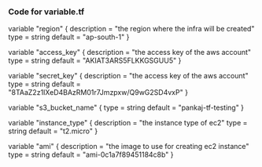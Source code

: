 ### Code for variable.tf
variable "region" {
    description = "the region where the infra will be created"
    type = string
    default = "ap-south-1"
}

variable "access_key" {
    description = "the access key of the aws account"
    type = string 
    default = "AKIAT3ARS5FLKKGSGUU5"
}

variable "secret_key" {
    description = "the access key of the aws account"
    type = string 
    default = "8TAaZ2z1IXeD4BAzRM01r7Jmzpxw/Q9wG2SD4vxP"
}

variable "s3_bucket_name" {
    type = string
    default = "pankaj-tf-testing"
}

variable "instance_type" {
    description = "the instance type of ec2"
    type = string
    default = "t2.micro"
}

variable "ami" {
    description = "the image to use for creating ec2 instance"
    type = string
    default = "ami-0c1a7f89451184c8b"
}

